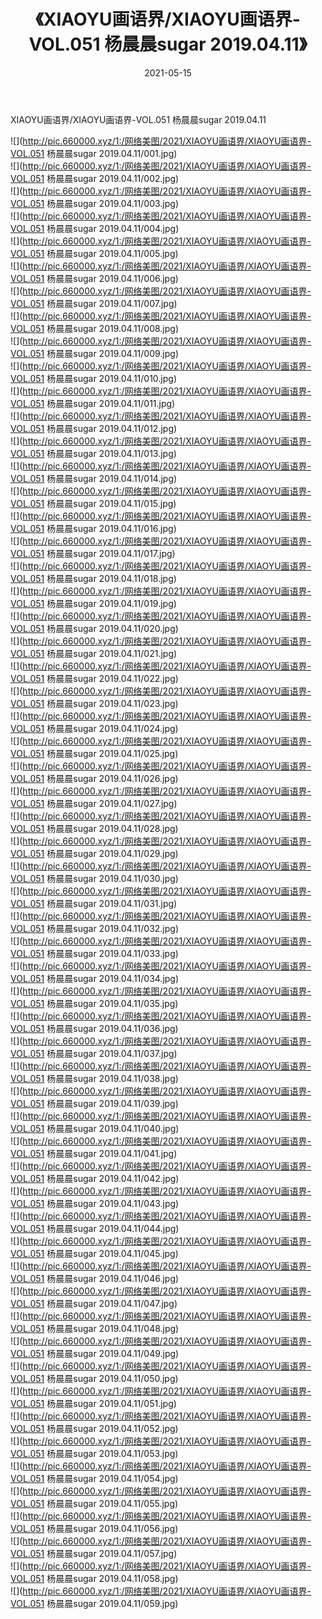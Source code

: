 ﻿---
layout: post
title:  《XIAOYU画语界/XIAOYU画语界-VOL.051 杨晨晨sugar 2019.04.11》
date:   2021-05-15
img: http://pic.660000.xyz/1:/网络美图/2021/XIAOYU画语界/XIAOYU画语界-VOL.051 杨晨晨sugar 2019.04.11/000.jpg
categories: [美女, 清纯, 唯美]
---

XIAOYU画语界/XIAOYU画语界-VOL.051 杨晨晨sugar 2019.04.11

 ![](http://pic.660000.xyz/1:/网络美图/2021/XIAOYU画语界/XIAOYU画语界-VOL.051 杨晨晨sugar 2019.04.11/001.jpg) <br>![](http://pic.660000.xyz/1:/网络美图/2021/XIAOYU画语界/XIAOYU画语界-VOL.051 杨晨晨sugar 2019.04.11/002.jpg) <br>![](http://pic.660000.xyz/1:/网络美图/2021/XIAOYU画语界/XIAOYU画语界-VOL.051 杨晨晨sugar 2019.04.11/003.jpg) <br>![](http://pic.660000.xyz/1:/网络美图/2021/XIAOYU画语界/XIAOYU画语界-VOL.051 杨晨晨sugar 2019.04.11/004.jpg) <br>![](http://pic.660000.xyz/1:/网络美图/2021/XIAOYU画语界/XIAOYU画语界-VOL.051 杨晨晨sugar 2019.04.11/005.jpg) <br>![](http://pic.660000.xyz/1:/网络美图/2021/XIAOYU画语界/XIAOYU画语界-VOL.051 杨晨晨sugar 2019.04.11/006.jpg) <br>![](http://pic.660000.xyz/1:/网络美图/2021/XIAOYU画语界/XIAOYU画语界-VOL.051 杨晨晨sugar 2019.04.11/007.jpg) <br>![](http://pic.660000.xyz/1:/网络美图/2021/XIAOYU画语界/XIAOYU画语界-VOL.051 杨晨晨sugar 2019.04.11/008.jpg) <br>![](http://pic.660000.xyz/1:/网络美图/2021/XIAOYU画语界/XIAOYU画语界-VOL.051 杨晨晨sugar 2019.04.11/009.jpg) <br>![](http://pic.660000.xyz/1:/网络美图/2021/XIAOYU画语界/XIAOYU画语界-VOL.051 杨晨晨sugar 2019.04.11/010.jpg) <br>![](http://pic.660000.xyz/1:/网络美图/2021/XIAOYU画语界/XIAOYU画语界-VOL.051 杨晨晨sugar 2019.04.11/011.jpg) <br>![](http://pic.660000.xyz/1:/网络美图/2021/XIAOYU画语界/XIAOYU画语界-VOL.051 杨晨晨sugar 2019.04.11/012.jpg) <br>![](http://pic.660000.xyz/1:/网络美图/2021/XIAOYU画语界/XIAOYU画语界-VOL.051 杨晨晨sugar 2019.04.11/013.jpg) <br>![](http://pic.660000.xyz/1:/网络美图/2021/XIAOYU画语界/XIAOYU画语界-VOL.051 杨晨晨sugar 2019.04.11/014.jpg) <br>![](http://pic.660000.xyz/1:/网络美图/2021/XIAOYU画语界/XIAOYU画语界-VOL.051 杨晨晨sugar 2019.04.11/015.jpg) <br>![](http://pic.660000.xyz/1:/网络美图/2021/XIAOYU画语界/XIAOYU画语界-VOL.051 杨晨晨sugar 2019.04.11/016.jpg) <br>![](http://pic.660000.xyz/1:/网络美图/2021/XIAOYU画语界/XIAOYU画语界-VOL.051 杨晨晨sugar 2019.04.11/017.jpg) <br>![](http://pic.660000.xyz/1:/网络美图/2021/XIAOYU画语界/XIAOYU画语界-VOL.051 杨晨晨sugar 2019.04.11/018.jpg) <br>![](http://pic.660000.xyz/1:/网络美图/2021/XIAOYU画语界/XIAOYU画语界-VOL.051 杨晨晨sugar 2019.04.11/019.jpg) <br>![](http://pic.660000.xyz/1:/网络美图/2021/XIAOYU画语界/XIAOYU画语界-VOL.051 杨晨晨sugar 2019.04.11/020.jpg) <br>![](http://pic.660000.xyz/1:/网络美图/2021/XIAOYU画语界/XIAOYU画语界-VOL.051 杨晨晨sugar 2019.04.11/021.jpg) <br>![](http://pic.660000.xyz/1:/网络美图/2021/XIAOYU画语界/XIAOYU画语界-VOL.051 杨晨晨sugar 2019.04.11/022.jpg) <br>![](http://pic.660000.xyz/1:/网络美图/2021/XIAOYU画语界/XIAOYU画语界-VOL.051 杨晨晨sugar 2019.04.11/023.jpg) <br>![](http://pic.660000.xyz/1:/网络美图/2021/XIAOYU画语界/XIAOYU画语界-VOL.051 杨晨晨sugar 2019.04.11/024.jpg) <br>![](http://pic.660000.xyz/1:/网络美图/2021/XIAOYU画语界/XIAOYU画语界-VOL.051 杨晨晨sugar 2019.04.11/025.jpg) <br>![](http://pic.660000.xyz/1:/网络美图/2021/XIAOYU画语界/XIAOYU画语界-VOL.051 杨晨晨sugar 2019.04.11/026.jpg) <br>![](http://pic.660000.xyz/1:/网络美图/2021/XIAOYU画语界/XIAOYU画语界-VOL.051 杨晨晨sugar 2019.04.11/027.jpg) <br>![](http://pic.660000.xyz/1:/网络美图/2021/XIAOYU画语界/XIAOYU画语界-VOL.051 杨晨晨sugar 2019.04.11/028.jpg) <br>![](http://pic.660000.xyz/1:/网络美图/2021/XIAOYU画语界/XIAOYU画语界-VOL.051 杨晨晨sugar 2019.04.11/029.jpg) <br>![](http://pic.660000.xyz/1:/网络美图/2021/XIAOYU画语界/XIAOYU画语界-VOL.051 杨晨晨sugar 2019.04.11/030.jpg) <br>![](http://pic.660000.xyz/1:/网络美图/2021/XIAOYU画语界/XIAOYU画语界-VOL.051 杨晨晨sugar 2019.04.11/031.jpg) <br>![](http://pic.660000.xyz/1:/网络美图/2021/XIAOYU画语界/XIAOYU画语界-VOL.051 杨晨晨sugar 2019.04.11/032.jpg) <br>![](http://pic.660000.xyz/1:/网络美图/2021/XIAOYU画语界/XIAOYU画语界-VOL.051 杨晨晨sugar 2019.04.11/033.jpg) <br>![](http://pic.660000.xyz/1:/网络美图/2021/XIAOYU画语界/XIAOYU画语界-VOL.051 杨晨晨sugar 2019.04.11/034.jpg) <br>![](http://pic.660000.xyz/1:/网络美图/2021/XIAOYU画语界/XIAOYU画语界-VOL.051 杨晨晨sugar 2019.04.11/035.jpg) <br>![](http://pic.660000.xyz/1:/网络美图/2021/XIAOYU画语界/XIAOYU画语界-VOL.051 杨晨晨sugar 2019.04.11/036.jpg) <br>![](http://pic.660000.xyz/1:/网络美图/2021/XIAOYU画语界/XIAOYU画语界-VOL.051 杨晨晨sugar 2019.04.11/037.jpg) <br>![](http://pic.660000.xyz/1:/网络美图/2021/XIAOYU画语界/XIAOYU画语界-VOL.051 杨晨晨sugar 2019.04.11/038.jpg) <br>![](http://pic.660000.xyz/1:/网络美图/2021/XIAOYU画语界/XIAOYU画语界-VOL.051 杨晨晨sugar 2019.04.11/039.jpg) <br>![](http://pic.660000.xyz/1:/网络美图/2021/XIAOYU画语界/XIAOYU画语界-VOL.051 杨晨晨sugar 2019.04.11/040.jpg) <br>![](http://pic.660000.xyz/1:/网络美图/2021/XIAOYU画语界/XIAOYU画语界-VOL.051 杨晨晨sugar 2019.04.11/041.jpg) <br>![](http://pic.660000.xyz/1:/网络美图/2021/XIAOYU画语界/XIAOYU画语界-VOL.051 杨晨晨sugar 2019.04.11/042.jpg) <br>![](http://pic.660000.xyz/1:/网络美图/2021/XIAOYU画语界/XIAOYU画语界-VOL.051 杨晨晨sugar 2019.04.11/043.jpg) <br>![](http://pic.660000.xyz/1:/网络美图/2021/XIAOYU画语界/XIAOYU画语界-VOL.051 杨晨晨sugar 2019.04.11/044.jpg) <br>![](http://pic.660000.xyz/1:/网络美图/2021/XIAOYU画语界/XIAOYU画语界-VOL.051 杨晨晨sugar 2019.04.11/045.jpg) <br>![](http://pic.660000.xyz/1:/网络美图/2021/XIAOYU画语界/XIAOYU画语界-VOL.051 杨晨晨sugar 2019.04.11/046.jpg) <br>![](http://pic.660000.xyz/1:/网络美图/2021/XIAOYU画语界/XIAOYU画语界-VOL.051 杨晨晨sugar 2019.04.11/047.jpg) <br>![](http://pic.660000.xyz/1:/网络美图/2021/XIAOYU画语界/XIAOYU画语界-VOL.051 杨晨晨sugar 2019.04.11/048.jpg) <br>![](http://pic.660000.xyz/1:/网络美图/2021/XIAOYU画语界/XIAOYU画语界-VOL.051 杨晨晨sugar 2019.04.11/049.jpg) <br>![](http://pic.660000.xyz/1:/网络美图/2021/XIAOYU画语界/XIAOYU画语界-VOL.051 杨晨晨sugar 2019.04.11/050.jpg) <br>![](http://pic.660000.xyz/1:/网络美图/2021/XIAOYU画语界/XIAOYU画语界-VOL.051 杨晨晨sugar 2019.04.11/051.jpg) <br>![](http://pic.660000.xyz/1:/网络美图/2021/XIAOYU画语界/XIAOYU画语界-VOL.051 杨晨晨sugar 2019.04.11/052.jpg) <br>![](http://pic.660000.xyz/1:/网络美图/2021/XIAOYU画语界/XIAOYU画语界-VOL.051 杨晨晨sugar 2019.04.11/053.jpg) <br>![](http://pic.660000.xyz/1:/网络美图/2021/XIAOYU画语界/XIAOYU画语界-VOL.051 杨晨晨sugar 2019.04.11/054.jpg) <br>![](http://pic.660000.xyz/1:/网络美图/2021/XIAOYU画语界/XIAOYU画语界-VOL.051 杨晨晨sugar 2019.04.11/055.jpg) <br>![](http://pic.660000.xyz/1:/网络美图/2021/XIAOYU画语界/XIAOYU画语界-VOL.051 杨晨晨sugar 2019.04.11/056.jpg) <br>![](http://pic.660000.xyz/1:/网络美图/2021/XIAOYU画语界/XIAOYU画语界-VOL.051 杨晨晨sugar 2019.04.11/057.jpg) <br>![](http://pic.660000.xyz/1:/网络美图/2021/XIAOYU画语界/XIAOYU画语界-VOL.051 杨晨晨sugar 2019.04.11/058.jpg) <br>![](http://pic.660000.xyz/1:/网络美图/2021/XIAOYU画语界/XIAOYU画语界-VOL.051 杨晨晨sugar 2019.04.11/059.jpg) <br>